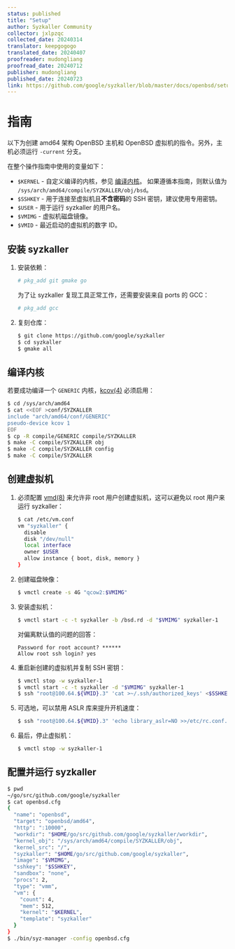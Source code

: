 ```yaml
---
status: published
title: "Setup"
author: Syzkaller Community
collector: jxlpzqc
collected_date: 20240314
translator: keepgogogo
translated_date: 20240407
proofreader: mudongliang
proofread_date: 20240712
publisher: mudongliang
published_date: 20240723
link: https://github.com/google/syzkaller/blob/master/docs/openbsd/setup.md
---
```


# 指南

以下为创建 amd64 架构 OpenBSD 主机和 OpenBSD 虚拟机的指令。另外，主机必须运行 `-current` 分支。

在整个操作指南中使用的变量如下：

- `$KERNEL` - 自定义编译的内核，参见 [编译内核](#编译内核)。
              如果遵循本指南，则默认值为 `/sys/arch/amd64/compile/SYZKALLER/obj/bsd`。 
- `$SSHKEY` - 用于连接至虚拟机且**不含密码**的 SSH 密钥，建议使用专用密钥。
- `$USER`   - 用于运行 syzkaller 的用户名。
- `$VMIMG`  - 虚拟机磁盘镜像。
- `$VMID`   - 最近启动的虚拟机的数字 ID。

## 安装 syzkaller

1. 安装依赖：

   ```sh
   # pkg_add git gmake go
   ```

   为了让 syzkaller 复现工具正常工作，还需要安装来自 ports 的 GCC：

   ```sh
   # pkg_add gcc
   ```

2. 复刻仓库：

   ```sh
   $ git clone https://github.com/google/syzkaller
   $ cd syzkaller
   $ gmake all
   ```

## 编译内核

若要成功编译一个 `GENERIC` 内核，[kcov(4)](https://man.openbsd.org/kcov.4) 必须启用：

```sh
$ cd /sys/arch/amd64
$ cat <<EOF >conf/SYZKALLER
include "arch/amd64/conf/GENERIC"
pseudo-device kcov 1
EOF
$ cp -R compile/GENERIC compile/SYZKALLER
$ make -C compile/SYZKALLER obj
$ make -C compile/SYZKALLER config
$ make -C compile/SYZKALLER
```

## 创建虚拟机

1. 必须配置 [vmd(8)](https://man.openbsd.org/vmd.8) 来允许非 root 用户创建虚拟机，这可以避免以 root 用户来运行 syzkaller：

   ```sh
   $ cat /etc/vm.conf
   vm "syzkaller" {
     disable
     disk "/dev/null"
     local interface
     owner $USER
     allow instance { boot, disk, memory }
   }
   ```

2. 创建磁盘映像：

   ```sh
   $ vmctl create -s 4G "qcow2:$VMIMG"
   ```

3. 安装虚拟机：

   ```sh
   $ vmctl start -c -t syzkaller -b /bsd.rd -d "$VMIMG" syzkaller-1
   ```

   对偏离默认值的问题的回答：

   ```
   Password for root account? ******
   Allow root ssh login? yes
   ```

4. 重启新创建的虚拟机并复制 SSH 密钥：

   ```sh
   $ vmctl stop -w syzkaller-1
   $ vmctl start -c -t syzkaller -d "$VMIMG" syzkaller-1
   $ ssh "root@100.64.${VMID}.3" 'cat >~/.ssh/authorized_keys' <$SSHKEY.pub
   ```

5. 可选地，可以禁用 ASLR 库来提升开机速度：

   ```sh
   $ ssh "root@100.64.${VMID}.3" 'echo library_aslr=NO >>/etc/rc.conf.local'
   ```

6. 最后，停止虚拟机：

   ```sh
   $ vmctl stop -w syzkaller-1
   ```

## 配置并运行 syzkaller

```sh
$ pwd
~/go/src/github.com/google/syzkaller
$ cat openbsd.cfg
{
  "name": "openbsd",
  "target": "openbsd/amd64",
  "http": ":10000",
  "workdir": "$HOME/go/src/github.com/google/syzkaller/workdir",
  "kernel_obj": "/sys/arch/amd64/compile/SYZKALLER/obj",
  "kernel_src": "/",
  "syzkaller": "$HOME/go/src/github.com/google/syzkaller",
  "image": "$VMIMG",
  "sshkey": "$SSHKEY",
  "sandbox": "none",
  "procs": 2,
  "type": "vmm",
  "vm": {
    "count": 4,
    "mem": 512,
    "kernel": "$KERNEL",
    "template": "syzkaller"
  }
}
$ ./bin/syz-manager -config openbsd.cfg
```
